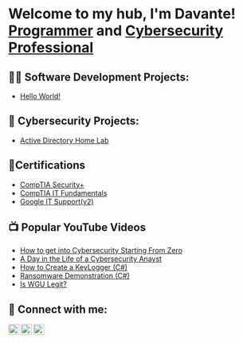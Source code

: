 <h1>Welcome to my hub, I'm Davante! <br/><a href="https://github.com/McTearLabs">Programmer</a> and <a href="https://www.linkedin.com/in/davante-mctear/">Cybersecurity Professional</a></h1>

<h2>👨‍💻 Software Development Projects:</h2>

- [Hello World!](https://github.com/McTearLabs/LABURL)

<h2>🧿 Cybersecurity Projects:</h2>

  - [Active Directory Home Lab](https://github.com/)
    

<h2>📄Certifications</h2>

- [CompTIA Security+](https://www.credly.com/badges/e9515907-48cb-4911-a513-44ef11c95aab/public_url)
- [CompTIA IT Fundamentals](https://www.credly.com/badges/ebab50cc-58dc-4281-a330-e7a80b8727e0/public_url)
- [Google IT Support(v2)](https://www.credly.com/badges/ebab50cc-58dc-4281-a330-e7a80b8727e0/public_url)

<h2>📺 Popular YouTube Videos</h2>

- [How to get into Cybersecurity Starting From Zero](https://www.youtube.com/watch?v=a83ASGn_V_s)
- [A Day in the Life of a Cybersecurity Anayst](https://www.youtube.com/watch?v=uHy3oM7NnoU)
- [How to Create a KeyLogger (C#)](https://www.youtube.com/watch?v=N-L9hklSlNk)
- [Ransomware Demonstration (C#)](https://www.youtube.com/watch?v=OfvdQeh79s0)
- [Is WGU Legit?](https://www.youtube.com/watch?v=E2MwRWxDBkA)

<h2> 🤳 Connect with me:</h2>

[<img align="left" alt="JoshMadakor | YouTube" width="22px" src="https://cdn.jsdelivr.net/npm/simple-icons@v3/icons/youtube.svg" />][youtube]
[<img align="left" alt="JoshMadakor | LinkedIn" width="22px" src="https://cdn.jsdelivr.net/npm/simple-icons@v3/icons/linkedin.svg" />][linkedin]
[<img align="left" alt="JoshMadakor | Instagram" width="22px" src="https://cdn.jsdelivr.net/npm/simple-icons@v3/icons/instagram.svg" />][instagram]

[youtube]: https://www.youtube.com/@davantemctear
[instagram]: https://www.instagram.com/davantemctear/
[linkedin]: https://linkedin.com/in/davante-mctear

<!--
**McTearLabs/McTearLabs** is a ✨ _special_ ✨ repository because its `README.md` (this file) appears on your GitHub profile.

Here are some ideas to get you started:

- 🔭 I’m currently working on ...
- 🌱 I’m currently learning ...
- 👯 I’m looking to collaborate on ...
- 🤔 I’m looking for help with ...
- 💬 Ask me about ...
- 📫 How to reach me: ...
- 😄 Pronouns: ...
- ⚡ Fun fact: ...
-->
